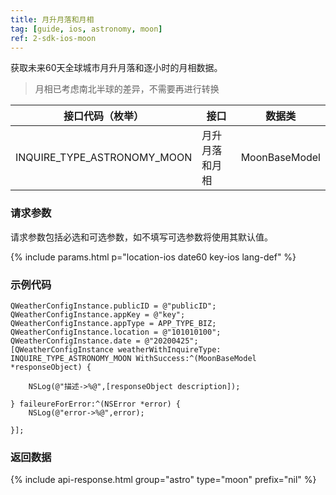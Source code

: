 ```yaml
---
title: 月升月落和月相
tag: [guide, ios, astronomy, moon]
ref: 2-sdk-ios-moon
---
```


获取未来60天全球城市月升月落和逐小时的月相数据。

> 月相已考虑南北半球的差异，不需要再进行转换

| 接口代码（枚举）            | 接口           | 数据类        |
| --------------------------- | -------------- | ------------- |
| INQUIRE_TYPE_ASTRONOMY_MOON | 月升月落和月相 | MoonBaseModel |

### 请求参数

请求参数包括必选和可选参数，如不填写可选参数将使用其默认值。

{% include params.html p="location-ios date60 key-ios lang-def" %}

### 示例代码

```objc
QWeatherConfigInstance.publicID = @"publicID";
QWeatherConfigInstance.appKey = @"key";
QWeatherConfigInstance.appType = APP_TYPE_BIZ;    
QWeatherConfigInstance.location = @"101010100";
QWeatherConfigInstance.date = @"20200425";
[QWeatherConfigInstance weatherWithInquireType: INQUIRE_TYPE_ASTRONOMY_MOON WithSuccess:^(MoonBaseModel  *responseObject) {
        
    NSLog(@"描述->%@",[responseObject description]);
    
} faileureForError:^(NSError *error) {
    NSLog(@"error->%@",error);
    
}];
```

### 返回数据

{% include api-response.html group="astro" type="moon" prefix="nil" %}
